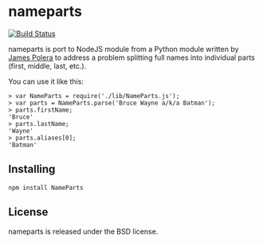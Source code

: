 nameparts
=========
[![Build Status](https://travis-ci.org/Ghary/nameparts.svg)](https://travis-ci.org/Ghary/nameparts)

nameparts is port to NodeJS module from a Python module written by [James Polera](https://github.com/polera) to
address a problem splitting full names into individual parts (first, middle, last, etc.).

You can use it like this:
```
> var NameParts = require('./lib/NameParts.js');
> var parts = NameParts.parse('Bruce Wayne a/k/a Batman');
> parts.firstName;
'Bruce'
> parts.lastName;
'Wayne'
> parts.aliases[0];
'Batman'
```

Installing
----------
```
npm install NameParts
```

License
-------
nameparts is released under the BSD license.
